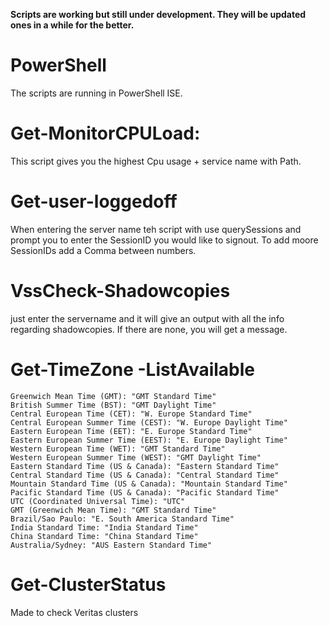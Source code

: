 **Scripts are working but still under development. They will be updated ones in a while for the better.**

# PowerShell

The scripts are running in PowerShell ISE.

# Get-MonitorCPULoad:
This script gives you the highest Cpu usage + service name with Path.

# Get-user-loggedoff

When entering the server name teh script with use querySessions and prompt you to enter the SessionID you would like to signout.
To add moore SessionIDs add a Comma between numbers.

# VssCheck-Shadowcopies

just enter the servername and it will give an output with all the info regarding shadowcopies.
If there are none, you will get a message.

 # Get-TimeZone -ListAvailable
 
    Greenwich Mean Time (GMT): "GMT Standard Time"
    British Summer Time (BST): "GMT Daylight Time"
    Central European Time (CET): "W. Europe Standard Time"
    Central European Summer Time (CEST): "W. Europe Daylight Time"
    Eastern European Time (EET): "E. Europe Standard Time"
    Eastern European Summer Time (EEST): "E. Europe Daylight Time"
    Western European Time (WET): "GMT Standard Time"
    Western European Summer Time (WEST): "GMT Daylight Time"
    Eastern Standard Time (US & Canada): "Eastern Standard Time"
    Central Standard Time (US & Canada): "Central Standard Time"
    Mountain Standard Time (US & Canada): "Mountain Standard Time"
    Pacific Standard Time (US & Canada): "Pacific Standard Time"
    UTC (Coordinated Universal Time): "UTC"
    GMT (Greenwich Mean Time): "GMT Standard Time"
    Brazil/Sao Paulo: "E. South America Standard Time"
    India Standard Time: "India Standard Time"
    China Standard Time: "China Standard Time"
    Australia/Sydney: "AUS Eastern Standard Time"


   # Get-ClusterStatus

   Made to check Veritas clusters
